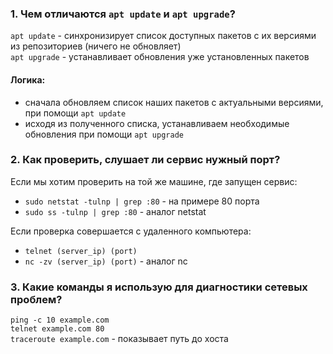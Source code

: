 ### 1. Чем отличаются `apt update` и `apt upgrade`?  
`apt update` - синхронизирует список доступных пакетов с их версиями из репозиториев (ничего не обновляет)  
`apt upgrade` - устанавливает обновления уже установленных пакетов  
#### Логика:  
- сначала обновляем список наших пакетов с актуальными версиями, при помощи `apt update`  
- исходя из полученного списка, устанавливаем необходимые обновления при помощи `apt upgrade`  

### 2. Как проверить, слушает ли сервис нужный порт?  
Если мы хотим проверить на той же машине, где запущен сервис:  
- `sudo netstat -tulnp | grep :80` - на примере 80 порта  
- `sudo ss -tulnp | grep :80` - аналог netstat  

Если проверка совершается с удаленного компьютера:  
- `telnet (server_ip) (port)`  
- `nc -zv (server_ip) (port)` - аналог nc  

### 3. Какие команды я использую для диагностики сетевых проблем?  
`ping -c 10 example.com`  
`telnet example.com 80`  
`traceroute example.com` - показывает путь до хоста 